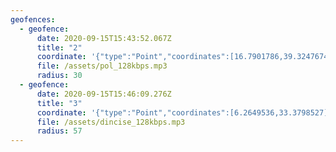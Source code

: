 ```yaml
---
geofences:
  - geofence:
      date: 2020-09-15T15:43:52.067Z
      title: "2"
      coordinate: '{"type":"Point","coordinates":[16.7901786,39.3247674]}'
      file: /assets/pol_128kbps.mp3
      radius: 30
  - geofence:
      date: 2020-09-15T15:46:09.276Z
      title: "3"
      coordinate: '{"type":"Point","coordinates":[6.2649536,33.3798527]}'
      file: /assets/dincise_128kbps.mp3
      radius: 57
---
```

